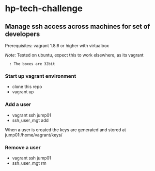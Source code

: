 # hp-tech-challenge

## Manage ssh access across machines for set of developers

Prerequisites: vagrant 1.8.6 or higher with virtualbox

*Note*: Tested on ubuntu, expect this to work elsewhere, as its vagrant

      : The boxes are 32bit

### Start up vagrant environment
* clone this repo
* vagrant up


### Add a user
* vagrant ssh jump01
* ssh_user_mgt add <username>

When a user is created the keys are generated and stored at jump01:/home/vagrant/keys/<username>

### Remove a user
* vagrant ssh jump01
* ssh_user_mgt rm <username>

